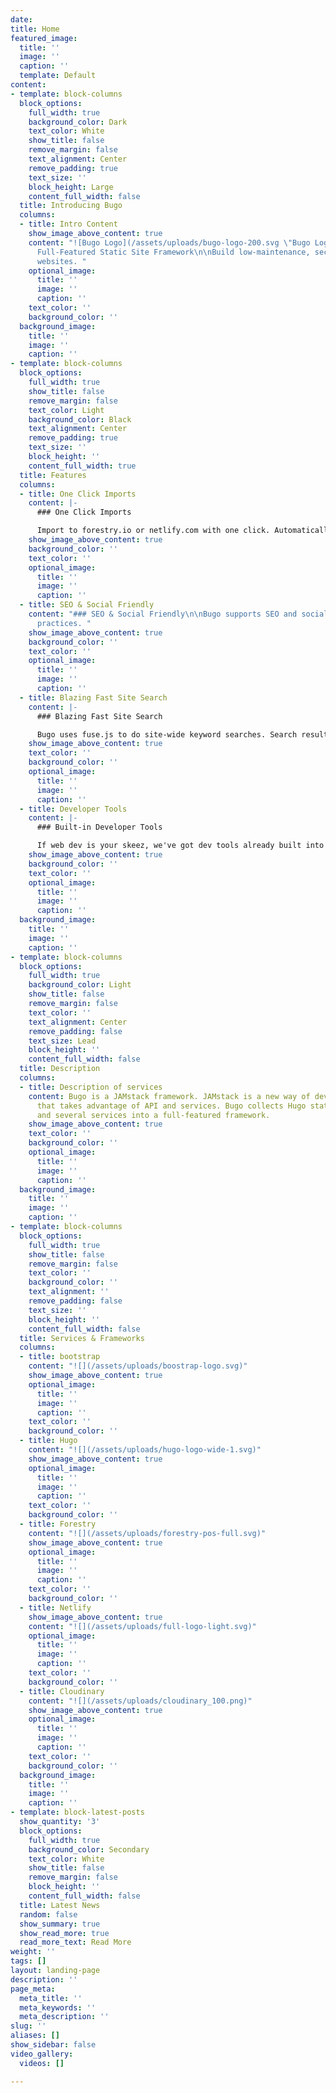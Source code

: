 ```yaml
---
date: 
title: Home
featured_image:
  title: ''
  image: ''
  caption: ''
  template: Default
content:
- template: block-columns
  block_options:
    full_width: true
    background_color: Dark
    text_color: White
    show_title: false
    remove_margin: false
    text_alignment: Center
    remove_padding: true
    text_size: ''
    block_height: Large
    content_full_width: false
  title: Introducing Bugo
  columns:
  - title: Intro Content
    show_image_above_content: true
    content: "![Bugo Logo](/assets/uploads/bugo-logo-200.svg \"Bugo Logo\")\n\n##
      Full-Featured Static Site Framework\n\nBuild low-maintenance, secure, high performance
      websites. "
    optional_image:
      title: ''
      image: ''
      caption: ''
    text_color: ''
    background_color: ''
  background_image:
    title: ''
    image: ''
    caption: ''
- template: block-columns
  block_options:
    full_width: true
    show_title: false
    remove_margin: false
    text_color: Light
    background_color: Black
    text_alignment: Center
    remove_padding: true
    text_size: ''
    block_height: ''
    content_full_width: true
  title: Features
  columns:
  - title: One Click Imports
    content: |-
      ### One Click Imports

      Import to forestry.io or netlify.com with one click. Automatically copy Bugo into a new repository and import the repository to the service of your choice.
    show_image_above_content: true
    background_color: ''
    text_color: ''
    optional_image:
      title: ''
      image: ''
      caption: ''
  - title: SEO & Social Friendly
    content: "### SEO & Social Friendly\n\nBugo supports SEO and social media best
      practices. "
    show_image_above_content: true
    background_color: ''
    text_color: ''
    optional_image:
      title: ''
      image: ''
      caption: ''
  - title: Blazing Fast Site Search
    content: |-
      ### Blazing Fast Site Search

      Bugo uses fuse.js to do site-wide keyword searches. Search results are returned by relevance.
    show_image_above_content: true
    text_color: ''
    background_color: ''
    optional_image:
      title: ''
      image: ''
      caption: ''
  - title: Developer Tools
    content: |-
      ### Built-in Developer Tools

      If web dev is your skeez, we've got dev tools already built into the framework. Just clone the repository to your desktop and "npm install".
    show_image_above_content: true
    background_color: ''
    text_color: ''
    optional_image:
      title: ''
      image: ''
      caption: ''
  background_image:
    title: ''
    image: ''
    caption: ''
- template: block-columns
  block_options:
    full_width: true
    background_color: Light
    show_title: false
    remove_margin: false
    text_color: ''
    text_alignment: Center
    remove_padding: false
    text_size: Lead
    block_height: ''
    content_full_width: false
  title: Description
  columns:
  - title: Description of services
    content: Bugo is a JAMstack framework. JAMstack is a new way of developing websites
      that takes advantage of API and services. Bugo collects Hugo static site generator
      and several services into a full-featured framework.
    show_image_above_content: true
    text_color: ''
    background_color: ''
    optional_image:
      title: ''
      image: ''
      caption: ''
  background_image:
    title: ''
    image: ''
    caption: ''
- template: block-columns
  block_options:
    full_width: true
    show_title: false
    remove_margin: false
    text_color: ''
    background_color: ''
    text_alignment: ''
    remove_padding: false
    text_size: ''
    block_height: ''
    content_full_width: false
  title: Services & Frameworks
  columns:
  - title: bootstrap
    content: "![](/assets/uploads/boostrap-logo.svg)"
    show_image_above_content: true
    optional_image:
      title: ''
      image: ''
      caption: ''
    text_color: ''
    background_color: ''
  - title: Hugo
    content: "![](/assets/uploads/hugo-logo-wide-1.svg)"
    show_image_above_content: true
    optional_image:
      title: ''
      image: ''
      caption: ''
    text_color: ''
    background_color: ''
  - title: Forestry
    content: "![](/assets/uploads/forestry-pos-full.svg)"
    show_image_above_content: true
    optional_image:
      title: ''
      image: ''
      caption: ''
    text_color: ''
    background_color: ''
  - title: Netlify
    show_image_above_content: true
    content: "![](/assets/uploads/full-logo-light.svg)"
    optional_image:
      title: ''
      image: ''
      caption: ''
    text_color: ''
    background_color: ''
  - title: Cloudinary
    content: "![](/assets/uploads/cloudinary_100.png)"
    show_image_above_content: true
    optional_image:
      title: ''
      image: ''
      caption: ''
    text_color: ''
    background_color: ''
  background_image:
    title: ''
    image: ''
    caption: ''
- template: block-latest-posts
  show_quantity: '3'
  block_options:
    full_width: true
    background_color: Secondary
    text_color: White
    show_title: false
    remove_margin: false
    block_height: ''
    content_full_width: false
  title: Latest News
  random: false
  show_summary: true
  show_read_more: true
  read_more_text: Read More
weight: ''
tags: []
layout: landing-page
description: ''
page_meta:
  meta_title: ''
  meta_keywords: ''
  meta_description: ''
slug: ''
aliases: []
show_sidebar: false
video_gallery:
  videos: []

---
```

